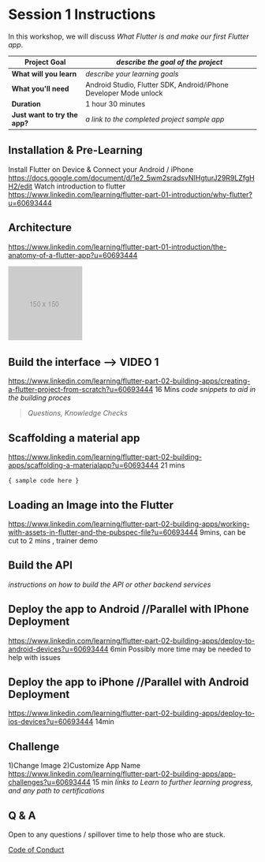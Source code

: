 # Session 1 Instructions

In this workshop, we will discuss *What Flutter is and make our first Flutter app*.

| **Project Goal**              | *describe the goal of the project*                                    |
| ----------------------------- | --------------------------------------------------------------------- |
| **What will you learn**       | *describe your learning goals*                                        |
| **What you'll need**          | Android Studio, Flutter SDK, Android/iPhone Developer Mode unlock     |
| **Duration**                  | 1 hour  30 minutes                                                    |
| **Just want to try the app?** | *a link to the completed project sample app*                          |

## Installation &  Pre-Learning

Install Flutter on Device & Connect your Android / iPhone
https://docs.google.com/document/d/1e2_5wm2sradsvNIHgturJ29R9LZfgHH2/edit
Watch introduction to flutter
https://www.linkedin.com/learning/flutter-part-01-introduction/why-flutter?u=60693444

## Architecture

https://www.linkedin.com/learning/flutter-part-01-introduction/the-anatomy-of-a-flutter-app?u=60693444

![preview image](images/placeholder.png)

## Build the interface --> VIDEO 1 

https://www.linkedin.com/learning/flutter-part-02-building-apps/creating-a-flutter-project-from-scratch?u=60693444
16 Mins
*code snippets to aid in the building proces*

> *Questions, Knowledge Checks*

## Scaffolding a material app

https://www.linkedin.com/learning/flutter-part-02-building-apps/scaffolding-a-materialapp?u=60693444
21 mins
```
{ sample code here }
```

## Loading an Image into the Flutter

https://www.linkedin.com/learning/flutter-part-02-building-apps/working-with-assets-in-flutter-and-the-pubspec-file?u=60693444
9mins, can be cut to 2 mins , trainer demo

## Build the API

*instructions on how to build the API or other backend services*


## Deploy the app to Android //Parallel with IPhone Deployment

https://www.linkedin.com/learning/flutter-part-02-building-apps/deploy-to-android-devices?u=60693444
6min 
Possibly more time may be needed to help with issues 

## Deploy the app to iPhone //Parallel with Android Deployment
https://www.linkedin.com/learning/flutter-part-02-building-apps/deploy-to-ios-devices?u=60693444
14min 

## Challenge
1)Change Image
2)Customize App Name
https://www.linkedin.com/learning/flutter-part-02-building-apps/app-challenges?u=60693444
15 min
*links to Learn to further learning progress, and any path to certifications*

## Q & A

Open to any questions / spillover time to help those who are stuck. 

[Code of Conduct](CODE_OF_CONDUCT.md)


